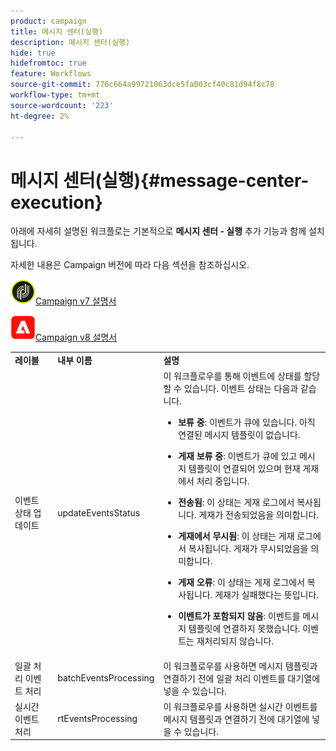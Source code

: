 ```yaml
---
product: campaign
title: 메시지 센터(실행)
description: 메시지 센터(실행)
hide: true
hidefromtoc: true
feature: Workflows
source-git-commit: 776c664a99721063dce5fa003cf40c81d94f8c78
workflow-type: tm+mt
source-wordcount: '223'
ht-degree: 2%

---
```



# 메시지 센터(실행){#message-center-execution}



아래에 자세히 설명된 워크플로는 기본적으로 **메시지 센터 - 실행** 추가 기능과 함께 설치됩니다.

자세한 내용은 Campaign 버전에 따라 다음 섹션을 참조하십시오.

![](assets/do-not-localize/v7.jpeg)[Campaign v7 설명서](../../message-center/using/about-transactional-messaging.md)

![](assets/do-not-localize/v8.png)[Campaign v8 설명서](https://experienceleague.adobe.com/docs/campaign/campaign-v8/send/transactional.html)

<table> 
 <tbody> 
  <tr> 
   <td> <strong>레이블</strong><br /> </td> 
   <td> <strong>내부 이름</strong><br /> </td> 
   <td> <strong>설명</strong><br /> </td> 
  </tr> 
  <tr> 
   <td> <span class="uicontrol">이벤트 상태 업데이트</span> <br /> </td> 
   <td> <span class="uicontrol">updateEventsStatus</span> <br /> </td> 
   <td> 이 워크플로우를 통해 이벤트에 상태를 할당할 수 있습니다. 이벤트 상태는 다음과 같습니다. <br /> 
    <ul> 
     <li> <p><strong>보류 중</strong>: 이벤트가 큐에 있습니다. 아직 연결된 메시지 템플릿이 없습니다.</p> </li> 
     <li> <p><strong>게재 보류 중</strong>: 이벤트가 큐에 있고 메시지 템플릿이 연결되어 있으며 현재 게재에서 처리 중입니다.</p> </li> 
     <li> <p><strong>전송됨</strong>: 이 상태는 게재 로그에서 복사됩니다. 게재가 전송되었음을 의미합니다.</p> </li> 
     <li> <p><strong>게재에서 무시됨</strong>: 이 상태는 게재 로그에서 복사됩니다. 게재가 무시되었음을 의미합니다.</p> </li> 
     <li> <p><strong>게재 오류</strong>: 이 상태는 게재 로그에서 복사됩니다. 게재가 실패했다는 뜻입니다.</p> </li> 
     <li> <p><strong>이벤트가 포함되지 않음</strong>: 이벤트를 메시지 템플릿에 연결하지 못했습니다. 이벤트는 재처리되지 않습니다.</p> </li> 
    </ul> </td> 
  </tr> 
  <tr> 
   <td> <span class="uicontrol">일괄 처리 이벤트 처리</span> <br /> </td> 
   <td> <span class="uicontrol">batchEventsProcessing</span> <br /> </td> 
   <td> 이 워크플로우를 사용하면 메시지 템플릿과 연결하기 전에 일괄 처리 이벤트를 대기열에 넣을 수 있습니다. <br /> </td> 
  </tr> 
  <tr> 
   <td> <span class="uicontrol">실시간 이벤트 처리</span> <br /> </td> 
   <td> <span class="uicontrol">rtEventsProcessing</span> <br /> </td> 
   <td> 이 워크플로우를 사용하면 실시간 이벤트를 메시지 템플릿과 연결하기 전에 대기열에 넣을 수 있습니다. <br /> </td> 
  </tr> 
 </tbody> 
</table>

